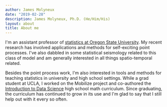 ```yaml
---
author: James Molyneux
date: "2019-02-28"
description: James Molyneux, Ph.D. (He/Him/His)
layout: about
title: About me
---
```


I'm an assistant professor of [statistics at Oregon State University](https://stat.oregonstate.edu). My recent research has involved applications and methods for self-exciting point processes. I've also dabbled in some statistical seismology related to this class of model and am generally interested in all things spatio-temporal related.

Besides the point process work, I'm also interested in tools and methods for teaching statistics in university and high school settings. While a grad student at UCLA, I worked on the Mobilize project and co-authored the [Introduction to Data Science](https://www.idsucla.org) high school math curriculum. Since graduating, the curriculum has continued to grow in its use and I'm glad to say that I still help out with it every so often.
